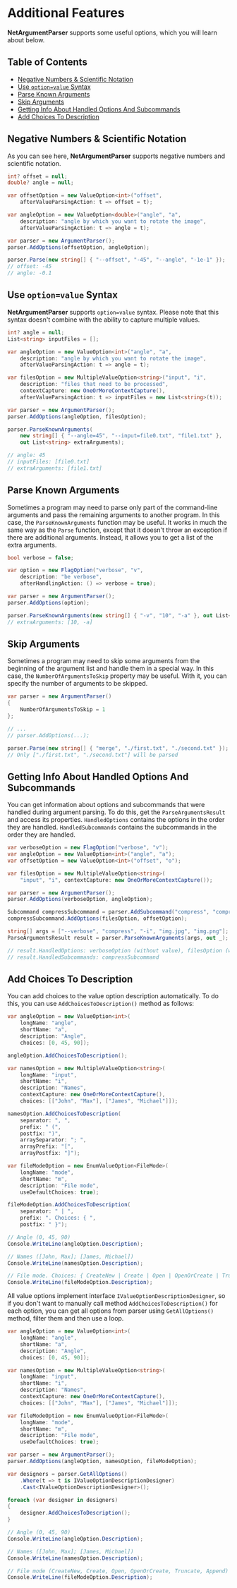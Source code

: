 # Additional Features
**NetArgumentParser** supports some useful options, which you will learn about below.

## Table of Contents
*    [Negative Numbers & Scientific Notation](#negative-numbers--scientific-notation)
*    [Use `option=value` Syntax](#use-optionvalue-syntax)
*    [Parse Known Arguments](#parse-known-arguments)
*    [Skip Arguments](#skip-arguments)
*    [Getting Info About Handled Options And Subcommands](#getting-info-about-handled-options-and-subcommands)
*    [Add Choices To Description](#add-choices-to-description)

## Negative Numbers & Scientific Notation
As you can see here, **NetArgumentParser** supports negative numbers and scientific notation.

```cs
int? offset = null;
double? angle = null;

var offsetOption = new ValueOption<int>("offset",
    afterValueParsingAction: t => offset = t);

var angleOption = new ValueOption<double>("angle", "a",
    description: "angle by which you want to rotate the image",
    afterValueParsingAction: t => angle = t);

var parser = new ArgumentParser();
parser.AddOptions(offsetOption, angleOption);

parser.Parse(new string[] { "--offset", "-45", "--angle", "-1e-1" });
// offset: -45
// angle: -0.1
```

## Use `option=value` Syntax
**NetArgumentParser** supports `option=value` syntax. Please note that this syntax doesn't combine with the ability to capture multiple values.

```cs
int? angle = null;
List<string> inputFiles = [];

var angleOption = new ValueOption<int>("angle", "a",
    description: "angle by which you want to rotate the image",
    afterValueParsingAction: t => angle = t);

var filesOption = new MultipleValueOption<string>("input", "i",
    description: "files that need to be processed",
    contextCapture: new OneOrMoreContextCapture(),
    afterValueParsingAction: t => inputFiles = new List<string>(t));

var parser = new ArgumentParser();
parser.AddOptions(angleOption, filesOption);

parser.ParseKnownArguments(
    new string[] { "--angle=45", "--input=file0.txt", "file1.txt" },
    out List<string> extraArguments);

// angle: 45
// inputFiles: [file0.txt]
// extraArguments: [file1.txt]
```

## Parse Known Arguments
Sometimes a program may need to parse only part of the command-line arguments and pass the remaining arguments to another program. In this case, the `ParseKnownArguments` function may be useful. It works in much the same way as the `Parse` function, except that it doesn't throw an exception if there are additional arguments. Instead, it allows you to get a list of the extra arguments.

```cs
bool verbose = false;

var option = new FlagOption("verbose", "v",
    description: "be verbose",
    afterHandlingAction: () => verbose = true);

var parser = new ArgumentParser();
parser.AddOptions(option);

parser.ParseKnownArguments(new string[] { "-v", "10", "-a" }, out List<string> extraArguments);
// extraArguments: [10, -a]
```

## Skip Arguments
Sometimes a program may need to skip some arguments from the beginning of the argument list and handle them in a special way. In this case, the `NumberOfArgumentsToSkip` property may be useful. With it, you can specify the number of arguments to be skipped.

```cs
var parser = new ArgumentParser()
{
    NumberOfArgumentsToSkip = 1
};

// ...
// parser.AddOptions(...);

parser.Parse(new string[] { "merge", "./first.txt", "./second.txt" });
// Only ["./first.txt", "./second.txt"] will be parsed
```

## Getting Info About Handled Options And Subcommands
You can get information about options and subcommands that were handled during argument parsing. To do this, get the `ParseArgumentsResult` and access its properties. `HandledOptions` contains the options in the order they are handled. `HandledSubcommands` contains the subcommands in the order they are handled.

```cs
var verboseOption = new FlagOption("verbose", "v");
var angleOption = new ValueOption<int>("angle", "a");
var offsetOption = new ValueOption<int>("offset", "o");

var filesOption = new MultipleValueOption<string>(
    "input", "i", contextCapture: new OneOrMoreContextCapture());

var parser = new ArgumentParser();
parser.AddOptions(verboseOption, angleOption);

Subcommand compressSubcommand = parser.AddSubcommand("compress", "compress images");
compressSubcommand.AddOptions(filesOption, offsetOption);

string[] args = ["--verbose", "compress", "-i", "img.jpg", "img.png"];
ParseArgumentsResult result = parser.ParseKnownArguments(args, out _);

// result.HandledOptions: verboseOption (without value), filesOption (with values img.jpg, img.png)
// result.HandledSubcommands: compressSubcommand
```

## Add Choices To Description
You can add choices to the value option description automatically. To do this, you can use `AddChoicesToDescription()` method as follows:

```cs
var angleOption = new ValueOption<int>(
    longName: "angle",
    shortName: "a",
    description: "Angle",
    choices: [0, 45, 90]);

angleOption.AddChoicesToDescription();

var namesOption = new MultipleValueOption<string>(
    longName: "input",
    shortName: "i",
    description: "Names",
    contextCapture: new OneOrMoreContextCapture(),
    choices: [["John", "Max"], ["James", "Michael"]]);

namesOption.AddChoicesToDescription(
    separator: ", ",
    prefix: " (",
    postfix: ")",
    arraySeparator: "; ",
    arrayPrefix: "[",
    arrayPostfix: "]");

var fileModeOption = new EnumValueOption<FileMode>(
    longName: "mode",
    shortName: "m",
    description: "File mode",
    useDefaultChoices: true);

fileModeOption.AddChoicesToDescription(
    separator: " | ",
    prefix: ". Choices: { ",
    postfix: " }");

// Angle (0, 45, 90)
Console.WriteLine(angleOption.Description);

// Names ([John, Max]; [James, Michael])
Console.WriteLine(namesOption.Description);

// File mode. Choices: { CreateNew | Create | Open | OpenOrCreate | Truncate | Append }
Console.WriteLine(fileModeOption.Description);
```

All value options implement interface `IValueOptionDescriptionDesigner`, so if you don't want to manually call method `AddChoicesToDescription()` for each option, you can get all options from parser using `GetAllOptions()` method, filter them and then use a loop.

```cs
var angleOption = new ValueOption<int>(
    longName: "angle",
    shortName: "a",
    description: "Angle",
    choices: [0, 45, 90]);

var namesOption = new MultipleValueOption<string>(
    longName: "input",
    shortName: "i",
    description: "Names",
    contextCapture: new OneOrMoreContextCapture(),
    choices: [["John", "Max"], ["James", "Michael"]]);

var fileModeOption = new EnumValueOption<FileMode>(
    longName: "mode",
    shortName: "m",
    description: "File mode",
    useDefaultChoices: true);

var parser = new ArgumentParser();
parser.AddOptions(angleOption, namesOption, fileModeOption);

var designers = parser.GetAllOptions()
    .Where(t => t is IValueOptionDescriptionDesigner)
    .Cast<IValueOptionDescriptionDesigner>();

foreach (var designer in designers)
{
    designer.AddChoicesToDescription();
}

// Angle (0, 45, 90)
Console.WriteLine(angleOption.Description);

// Names ([John, Max]; [James, Michael])
Console.WriteLine(namesOption.Description);

// File mode (CreateNew, Create, Open, OpenOrCreate, Truncate, Append)
Console.WriteLine(fileModeOption.Description);
```
